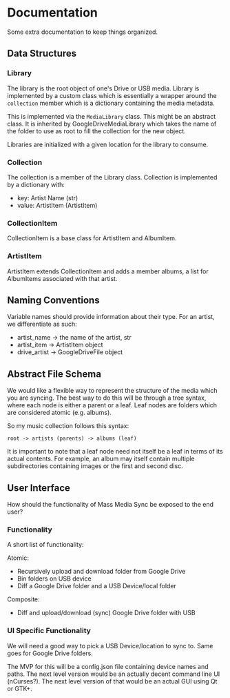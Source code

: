 # Documentation

Some extra documentation to keep things organized.

## Data Structures

### Library

The library is the root object of one's Drive or USB media. Library is implemented by a custom class which is essentially a wrapper around the `collection` member which is a dictionary containing the media metadata.

This is implemented via the `MediaLibrary` class. This might be an abstract class. It is inherited by GoogleDriveMediaLibrary which takes the name of the folder to use as root to fill the collection for the new object. 

Libraries are initialized with a given location for the library to consume. 

### Collection

The collection is a member of the Library class. Collection is implemented by a dictionary with:

* key: Artist Name (str)
* value: ArtistItem (ArtistItem)

### CollectionItem

CollectionItem is a base class for ArtistItem and AlbumItem.

### ArtistItem

ArtistItem extends CollectionItem and adds a member albums, a list for AlbumItems associated with that artist.

## Naming Conventions

Variable names should provide information about their type.
For an artist, we differentiate as such:

* artist_name -> the name of the artist, str
* artist_item -> ArtistItem object
* drive_artist -> GoogleDriveFile object

## Abstract File Schema

We would like a flexible way to represent the structure of the media which you are syncing. The best way to do this will be through a tree syntax, where each node is either a parent or a leaf. Leaf nodes are folders which are considered atomic (e.g. albums). 

So my music collection follows this syntax:

`root -> artists (parents) -> albums (leaf)`

It is important to note that a leaf node need not itself be a leaf in terms of its actual contents. For example, an album may itself contain multiple subdirectories containing images or the first and second disc. 

## User Interface


How should the functionality of Mass Media Sync be exposed to the end user?

### Functionality

A short list of functionality:

Atomic:

* Recursively upload and download folder from Google Drive
* Bin folders on USB device
* Diff a Google Drive folder and a USB Device/local folder

Composite:

* Diff and upload/download (sync) Google Drive folder with USB 

### UI Specific Functionality

We will need a good way to pick a USB Device/location to sync to. Same goes for Google Drive folders. 

The MVP for this will be a config.json file containing device names and paths. The next level version would be an actually decent command line UI (nCurses?). The next level version of that would be an actual GUI using Qt or GTK+. 



